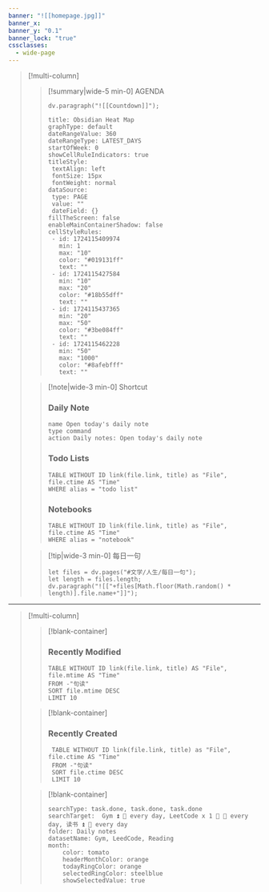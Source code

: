 ```yaml
---
banner: "![[homepage.jpg]]"
banner_x: 
banner_y: "0.1"
banner_lock: "true"
cssclasses:
  - wide-page
---
```

> [!multi-column]
>> [!summary|wide-5 min-0] AGENDA
>> ```dataviewjs
>> dv.paragraph("![[Countdown]]");
>> ```
>>```contributionGraph
>>title: Obsidian Heat Map
>>graphType: default
>>dateRangeValue: 360
>>dateRangeType: LATEST_DAYS
>>startOfWeek: 0
>>showCellRuleIndicators: true
>>titleStyle:
>>  textAlign: left
>>  fontSize: 15px
>>  fontWeight: normal
>>dataSource:
>>  type: PAGE
>>  value: ""
>>  dateField: {}
>>fillTheScreen: false
>>enableMainContainerShadow: false
>>cellStyleRules:
>>  - id: 1724115409974
>>    min: 1
>>    max: "10"
>>    color: "#019131ff"
>>    text: ""
>>  - id: 1724115427584
>>    min: "10"
>>    max: "20"
>>    color: "#18b55dff"
>>    text: ""
>>  - id: 1724115437365
>>    min: "20"
>>    max: "50"
>>    color: "#3be084ff"
>>    text: ""
>>  - id: 1724115462228
>>    min: "50"
>>    max: "1000"
>>    color: "#8afebfff"
>>    text: ""
>>```
>
>> [!note|wide-3 min-0] Shortcut
>> ### Daily Note
>> ```button
>> name Open today's daily note
>> type command
>> action Daily notes: Open today's daily note
>> ```
>> ### Todo Lists
>> ```dataview
>>TABLE WITHOUT ID link(file.link, title) as "File", file.ctime AS "Time"
>> WHERE alias = "todo list"
>> ```
>> ### Notebooks
>>```dataview
>>TABLE WITHOUT ID link(file.link, title) as "File", file.ctime AS "Time"
>>WHERE alias = "notebook"
>> ```
>
>> [!tip|wide-3 min-0] 每日一句
>>```dataviewjs
>>let files = dv.pages("#文学/人生/每日一句");
>>let length = files.length;
>>dv.paragraph("![["+files[Math.floor(Math.random() * length)].file.name+"]]");
>>```
>
---
>[!multi-column]
>> [!blank-container]
>> ### Recently Modified 
>> ```dataview
>>TABLE WITHOUT ID link(file.link, title) AS "File", file.mtime AS "Time"
>>FROM -"句读"
>>SORT file.mtime DESC
>>LIMIT 10
>>```
>
>> [!blank-container]
>>### Recently Created
>> ```dataview
>>  TABLE WITHOUT ID link(file.link, title) as "File", file.ctime AS "Time"
>>  FROM -"句读" 
>>  SORT file.ctime DESC 
>>  LIMIT 10
>> ```
>
>> [!blank-container]
>> ``` tracker
>> searchType: task.done, task.done, task.done
>> searchTarget:  Gym ⏫ 🔁 every day, LeetCode x 1 🔼 🔁 every day, 读书 ⏫ 🔁 every day 
>> folder: Daily notes
>> datasetName: Gym, LeedCode, Reading
>> month:
>>     color: tomato
>>     headerMonthColor: orange
>>     todayRingColor: orange
>>     selectedRingColor: steelblue
>>     showSelectedValue: true
>> ```
